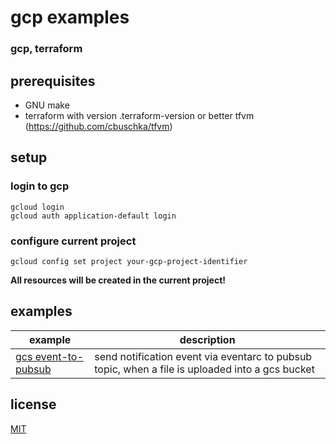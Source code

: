 # gcp examples

### gcp, terraform

## prerequisites
* GNU make
* terraform with version .terraform-version or better tfvm (https://github.com/cbuschka/tfvm)

## setup

### login to gcp
```
gcloud login
gcloud auth application-default login
```

### configure current project
```
gcloud config set project your-gcp-project-identifier
```

**All resources will be created in the current project!**

## examples

| example          | description |
|------------------|-------------|
| [gcs event-to-pubsub](./gcs-event-to-pubsub) | send notification event via eventarc to pubsub topic, when a file is uploaded into a gcs bucket |

## license
[MIT](./license.txt)

